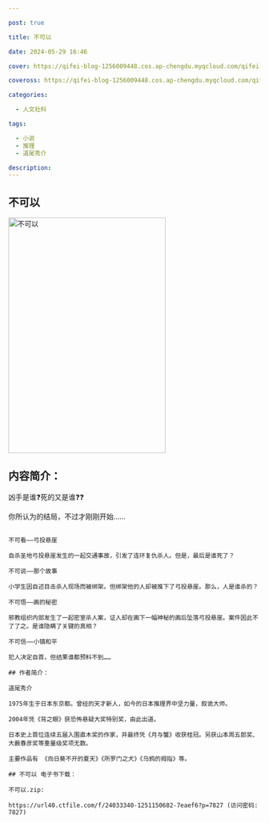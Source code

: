 ```yaml
---

post: true

title: 不可以

date: 2024-05-29 16:46

cover: https://qifei-blog-1256009448.cos.ap-chengdu.myqcloud.com/qifei-blog/6558a9fdc458853aefeee9f7.jpg

coveross: https://qifei-blog-1256009448.cos.ap-chengdu.myqcloud.com/qifei-blog/6558a9fdc458853aefeee9f7.jpg

categories:

  - 人文社科

tags:

  - 小说
  - 推理
  - 道尾秀介

description:
---
```


## 不可以
<img alt="不可以 " class="aligncenter loading" data-was-processed="true" decoding="async" fetchpriority="high" height="471" src="https://qifei-blog-1256009448.cos.ap-chengdu.myqcloud.com/qifei-blog/6558a9fdc458853aefeee9f7.jpg" style="cursor: zoom-in;" width="314"/>

## 内容简介：

凶手是谁❓死的又是谁❓❓

你所认为的结局，不过才刚刚开始……

~~~~~~~~~~~~~~~

不可看——弓投悬崖

自杀圣地弓投悬崖发生的一起交通事故，引发了连环复仇杀人。但是，最后是谁死了？

不可说——那个故事

小学生因自述目击杀人现场而被绑架。但绑架他的人却被推下了弓投悬崖。那么，人是谁杀的？

不可悟——画的秘密

邪教组织内部发生了一起密室杀人案，证人却在画下一幅神秘的画后坠落弓投悬崖。案件因此不了了之。是谁隐瞒了关键的真相？

不可信——小镇和平

犯人决定自首，但结果谁都预料不到……

## 作者简介：

道尾秀介

1975年生于日本东京都。曾经的天才新人，如今的日本推理界中坚力量，叙诡大师。

2004年凭《背之眼》获恐怖悬疑大奖特别奖，由此出道。

日本史上首位连续五届入围直木奖的作家，并最终凭《月与蟹》收获桂冠。另获山本周五郎奖、大薮春彦奖等重量级奖项无数。

主要作品有 《向日葵不开的夏天》《所罗门之犬》《乌鸦的拇指》等。

## 不可以 电子书下载：

不可以.zip: 

https://url40.ctfile.com/f/24033340-1251150682-7eaef6?p=7827 (访问密码: 7827)
